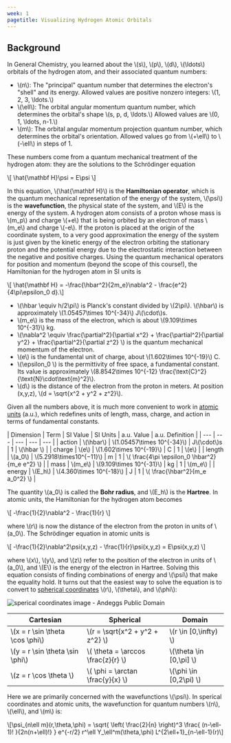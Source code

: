 ```yaml
---
week: 1
pagetitle: Visualizing Hydrogen Atomic Orbitals
---
```


## Background

In General Chemistry, you learned about the \\(s\\), \\(p\\), \\(d\\), \\(\ldots\\) orbitals of the hydrogen atom, and their associated quantum numbers:
- \\(n\\): The "principal" quantum number that determines the electron's "shell" and its energy. Allowed values are positive nonzero integers: \\(1, 2, 3, \ldots.\\)
- \\(\ell\\): The orbital angular momentum quantum number, which determines the orbital's shape \\(s, p, d, \ldots.\\) Allowed values are \\(0, 1, \ldots, n-1.\\)
- \\(m\\): The orbital angular momentum projection quantum number, which determines the orbital's orientation. Allowed values go from \\(+\ell\\) to \\(-\ell\\) in steps of 1.

These numbers come from a quantum mechanical treatment of the hydrogen atom: they are the solutions to the Schrödinger equation

\\[ \hat{\mathbf H}\psi = E\psi \\]

In this equation, \\(\hat{\mathbf H}\\) is the **Hamiltonian operator**, which is the quantum mechanical representation of the energy of the system, \\(\psi\\) is the **wavefunction**, the physical state of the system, and \\(E\\) is the energy of the system.
A hydrogen atom consists of a proton whose mass is \\(m_p\\) and charge \\(+e\\) that is being orbited by an electron of mass \\(m_e\\) and charge \\(-e\\).
If the proton is placed at the origin of the coordinate system, to a very good approximation the energy of the system is just given by the kinetic energy of the electron orbiting the stationary proton and the potential energy due to the electrostatic interaction between the negative and positive charges.
Using the quantum mechanical operators for position and momentum (beyond the scope of this course!), the Hamiltonian for the hydrogen atom in SI units is

\\[ \hat{\mathbf H} = -\frac{\hbar^2}{2m_e}\nabla^2 - \frac{e^2}{4\pi\epsilon_0 d}.\\]

- \\(\hbar \equiv h/2\pi\\) is Planck's constant divided by \\(2\pi\\). \\(\hbar\\) is approximately \\(1.05457\times 10^{-34}\\) J\\(\cdot\\)s.
- \\(m_e\\) is the mass of the electron, which is about \\(9.109\times 10^{-31}\\) kg.
- \\(\nabla^2 \equiv \frac{\partial^2}{\partial x^2} + \frac{\partial^2}{\partial y^2} + \frac{\partial^2}{\partial z^2} \\) is the quantum mechanical momentum of the electron.
- \\(e\\) is the fundamental unit of charge, about \\(1.602\times 10^{-19}\\) C.
- \\(\epsilon_0 \\) is the permittivity of free space, a fundamental constant. Its value is approximately \\(8.8542\times 10^{-12} \frac{\text{C}^2}{\text{N}\cdot\text{m}^2}\\).
- \\(d\\) is the distance of the electron from the proton in meters. At position (x,y,z), \\(d = \sqrt{x^2 + y^2 + z^2}\\).

Given all the numbers above, it is much more convenient to work in [atomic units](https://en.wikipedia.org/wiki/Hartree_atomic_units) (a.u.), which redefines units of length, mass, charge, and action in terms of fundamental constants.

| Dimension | Term | SI Value | SI Units | a.u. Value | a.u. Definition |
| --- | --- | --- | --- | --- |
| action | \\(\hbar\\) | \\(1.05457\times 10^{-34}\\) | J\\(\cdot\\)s | 1 | \\(\hbar \\) |
| charge | \\(e\\) | \\(1.602\times 10^{-19}\\) | C | 1 | \\(e\\) |
| length | \\(a_0\\) | \\(5.2918\times10^{−11}\\) | m | 1 | \\( \frac{4\pi \epsilon_0 \hbar^2}{m_e e^2} \\) |
| mass | \\(m_e\\) | \\(9.109\times 10^{-31}\\) | kg | 1 | \\(m_e\\) |
| energy | \\(E_h\\) | \\(4.360\times 10^{-18}\\) | J | 1 | \\( \frac{\hbar^2}{m_e a_0^2} \\) |

The quantity \\(a_0\\) is called the **Bohr radius**, and \\(E_h\\) is the **Hartree**.
In atomic units, the Hamiltonian for the hydrogen atom becomes

\\[ -\frac{1}{2}\nabla^2 - \frac{1}{r} \\]

where \\(r\\) is now the distance of the electron from the proton in units of \\(a_0\\).
The Schrödinger equation in atomic units is

\\[ -\frac{1}{2}\nabla^2\psi(x,y,z) - \frac{1}{r}\psi(x,y,z) = E\psi(x,y,z) \\]

where \\(x\\), \\(y\\), and \\(z\\) refer to the position of the electron in units of \\(a_0\\), and \\(E\\) is the energy of the electron in Hartree.
Solving this equation consists of finding combinations of energy and \\(\psi\\) that make the equality hold.
It turns out that the easiest way to solve the equation is to convert to [spherical coordinates](https://en.wikipedia.org/wiki/Spherical_coordinate_system) \\(r\\), \\(\theta\\), and \\(\phi\\):

![sperical coordinates image - Andeggs Public Domain](https://upload.wikimedia.org/wikipedia/commons/4/4f/3D_Spherical.svg)

| Cartesian | Spherical | Domain |
| --- | --- | --- |
| \\(x = r \sin \theta \cos \phi\\) | \\(r = \sqrt{x^2 + y^2 + z^2} \\) | \\(r \in [0,\infty) \\) |
| \\(y = r \sin \theta \sin \phi\\) | \\( \theta = \arccos \frac{z}{r} \\) | \\(\theta \in [0,\pi] \\) |
| \\(z = r \cos \theta \\) | \\( \phi = \arctan \frac{y}{x} \\) | \\(\phi \in [0,2\pi) \\) |

Here we are primarily concerned with the wavefunctions \\(\psi\\).
In sperical coordinates and atomic units, the wavefunction for quantum numbers \\(n\\), \\(\ell\\), and \\(m\\) is:

\\[\psi_{n\ell m}(r,\theta,\phi) = \sqrt{ \left( \frac{2}{n} \right)^3 \frac{ (n-\ell-1)! }{2n(n+\ell)!} } e^{-r/2} r^\ell Y_\ell^m(\theta,\phi) L^{2\ell+1}_{n-\ell-1}(r)\\]


<!--Because we're dealing with rotation, it's more natural to work in spherical coordinates, and after some tedious calculus it can be shown that:
\begin{displaymath}
 \nabla^2 = \frac{1}{r^2}\frac{\partial}{\partial r}\left( r^2 \frac{\partial}{\partial r} \right)_{\theta,\phi}
            + \frac{1}{r^2 \sin \theta}\frac{\partial}{\partial \theta}\left(\sin \theta \frac{\partial}{\partial \theta} \right)_{r,\phi}
            + \frac{1}{r^2 \sin^2 \theta}\left(\frac{\partial^2}{\partial \phi^2} \right)_{r,\theta}
\end{displaymath}
In the rigid rotor, $r$ is constant, so we can eliminate the first term to get
\begin{equation}
 \nabla^2 = \frac{1}{r^2 \sin \theta}\frac{\partial}{\partial \theta}\left(\sin \theta \frac{\partial}{\partial \theta} \right)_{r,\phi}
            + \frac{1}{r^2 \sin^2 \theta}\left(\frac{\partial^2}{\partial \phi^2} \right)_{r,\theta} \label{chap:intro:eq:delsphere}
\end{equation}

Recall from physics that angular momentum $L = I\omega$, where $I$ is the moment of inertia and $\omega$ is the angular frequency.
Relative to the center of mass, $I = m_1r_1^2 + m_2r_2^2$, and consequently in the center-of-mass frame $I = \mu r^2$.
The kinetic energy of a rotating body is $T = L^2/(2I)$ (just like the linear quantity $T = p^2/(2m)$).
If we now substitute Equation~\eqref{chap:intro:eq:delsphere} into the Hamiltonian, we see
\begin{equation}
 \op{H} = -\frac{\hbar^2}{2I}\left[\frac{1}{\sin \theta}\frac{\partial}{\partial \theta}\left(\sin \theta \frac{\partial}{\partial \theta} \right)_{r,\phi}
            + \frac{1}{\sin^2 \theta}\left(\frac{\partial^2}{\partial \phi^2} \right)_{r,\theta}\right],
\end{equation}
and thus we find the quantum mechanical form of the square of the angular momentum operator:
\begin{equation}
 \op{L}^2 = -\hbar^2\left[\frac{1}{\sin \theta}\frac{\partial}{\partial \theta}\left(\sin \theta \frac{\partial}{\partial \theta} \right)_{r,\phi}
            + \frac{1}{\sin^2 \theta}\left(\frac{\partial^2}{\partial \phi^2} \right)_{r,\theta}\right].
\end{equation}

The eigenfunctions of the Hamiltonian (and $\op{L}^2$) are the spherical harmonics $Y_l^m(\theta,\phi)$, where $l = 0,1,2,\ldots$ and $m = 0, \pm1, \pm2,\ldots,\pm l$.
These spherical harmonics have the form:
\begin{equation}
 Y_l^m(\theta,\phi) = \sqrt{\frac{(2l+1)(l-|m|)!}{4\pi(l+|m|)!}}P_l^{|m|}(\cos \theta)e^{im\phi},
\end{equation}
where $P_l^{|m|}(\cos \theta)$ are the associated Legendre functions.

The energies of the rigid rotor depend only on the $l$ quantum number
\begin{equation}
 E_l = \frac{\hbar^2}{2I}l(l+1), \quad l = 0,1,2,\ldots,
\end{equation}
and each energy level has a degeneracy of $2l+1$ arising from the possible values of the $m$ quantum number.
While the quantum numbers $l$ and $m$ (often $m_l$) are used when describing the angular portion of the hydrogen atom wavefunction, typically the quantum numbers become $J$ and $m_J$ when discussing molecular rotation.
They are equivalent in the case of linear molecules; for nonlinear molecules, additional quantum numbers are needed to specify the projection of the angular momentum onto some molecular axis, and the energy depends on these quantum number as well.

\begin{figure} \centering
\includegraphics[height=0.5\textheight]{figures/1_intro/rr-energy.png}

 \caption[Rigid rotor energy level diagram.]{Energy level diagram of a rigid rotor. The gaps between successive levels are evenly spaced in energy.}
\end{figure}


As mentioned before, $\op{L}^2$ commutes with $\op{H}$, so the square of the total angular momentum has a definite value ($l$ is a good quantum number).
Looking at its components $\op{L}_x$, $\op{L}_y$, and $\op{L}_z$, we find that only $[\op{L}^2,\op{L}_z] = 0$, while $[\op{L}_i,\op{L}_j] \neq 0$ if $i \neq j$.
This means that we can know the total angular momentum $l$ and its projection $m$ onto one of three axes (under the coordinate system we've chosen, that axis is $z$, but different coordinate choices are possible).

\begin{figure} \centering
\includegraphics[width=0.38\textwidth]{figures/1_intro/l-vector1.png}
\includegraphics[width=0.38\textwidth]{figures/1_intro/l-vector2.png}

 \caption[Vector representation of angular momentum.]{Vector representation of total angular momentum $l$ and its projection $m_l$ onto the $z$ axis. (a) is a two-dimensional illustration, while (b) illustrates the uncertainty in the projection of the angular momentum onto the $x$ and $y$ axes.}
\end{figure}

\subsection{Hydrogen atom} \label{sec:intro:hydrogen}

For the hydrogen atom, we let the nucleus be defined as the center of our coordinate system, and the Hamiltonian becomes:
\begin{displaymath}
 \op{H} = -\frac{\hbar^2}{2m_e}\nabla^2 - \frac{e^2}{4\pi\epsilon_0r},
\end{displaymath}
where $r$ is the electron distance, $\nabla^2$ is in spherical coordinates as before, $e$ is the charge of the electron, and the Coulombic term is negative to indicate that the proton-electron potential is attractive (i.e., the proton and electron have charges that are opposite in sign).
The factor $4\pi\epsilon_0$ comes from using SI units; the factor disappears if using atomic units.
The solution to this equation is tedious, but it turns out that the method of separation of variables can be used to solve this system in terms of radial and angular components:
\begin{displaymath}
 \psi(r,\theta,\phi) = R(r)Y(\theta,\phi).
\end{displaymath}
The angular solutions are the same as those for the rigid rotor: the spherical harmonics $Y_l^m(\theta,\phi)$, so the hydrogen atom wavefunctions have quantum numbers $l$ and $m_l$.
You are already familiar with these from general chemistry, $l=0$ corresponds to an $s$ orbital, $l=1$ is a $p$ orbital, and so on.

It is found that the energy of the hydrogen atom depends only on a single quantum number $n$, even though full specification of the wavefunction also requires the quantum numbers $l$ and $m_l$:
\begin{equation}
 E_n = -\frac{e^2}{8\pi\epsilon_0a_0n^2},\quad n=1,2,\ldots,
\end{equation}
where $a_0$ is the Bohr radius.
The allowed quantum numbers are $n = 1,2,3,\ldots$, $0 \leq l \leq n$, and $0 \leq |m_l| \leq l$.-->


